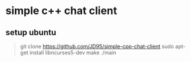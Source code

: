 # simple c++ chat client

## setup ubuntu 

> git clone https://github.com/JD95/simple-cpp-chat-client
> sudo apt-get install libncurses5-dev
> make
> ./main

